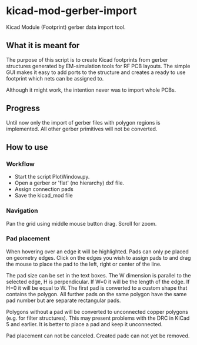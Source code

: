 # kicad-mod-gerber-import
Kicad Module (Footprint) gerber data import tool.

## What it is meant for
The purpose of this script is to create Kicad footprints from gerber structures generated by EM-simulation tools for RF PCB layouts. The simple GUI makes it easy to add ports to the structure and creates a ready to use footprint which nets can be assigned to.

Although it might work, the intention never was to import whole PCBs.

## Progress
Until now only the import of gerber files with polygon regions is implemented. All other gerber primitives will not be converted.

## How to use

### Workflow

* Start the script PlotWindow.py. 
* Open a gerber or 'flat' (no hierarchy) dxf file.
* Assign connection pads
* Save the kicad_mod file

### Navigation

Pan the grid using middle mouse button drag. Scroll for zoom.

### Pad placement

When hovering over an edge it will be highlighted. Pads can only pe placed on geometry edges. Click on the edges you wish to assign pads to and drag the mouse to place the pad to the left, right or center of the line. 

The pad size can be set in the text boxes. The W dimension is parallel to the selected edge, H is perpendicular. If W=0 it will be the length of the edge. If H=0 it will be equal to W. The first pad is converted to a custom shape that contains the polygon. All further pads on the same polygon have the same pad number but are separate rectangular pads.

Polygons without a pad will be converted to unconnected copper polygons (e.g. for filter structures). This may present problems with the DRC in KiCad 5 and earlier. It is better to place a pad and keep it unconnected.

Pad placement can not be canceled. Created padc can not yet be removed.
